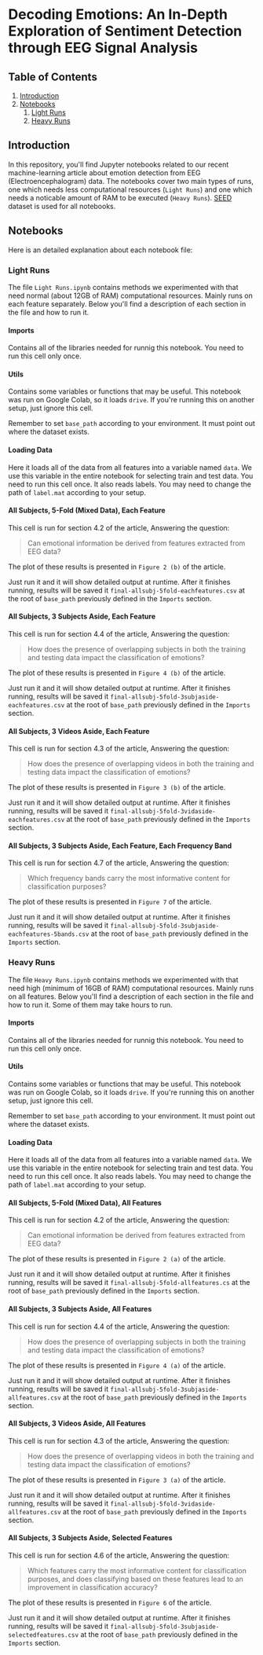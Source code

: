 # Decoding Emotions: An In-Depth Exploration of Sentiment Detection through EEG Signal Analysis

## Table of Contents
1. [Introduction](#introduction)
2. [Notebooks](#notebooks)
    1. [Light Runs](#light-runs)
    2. [Heavy Runs](#heavy-runs)


## Introduction
In this repository, you'll find Jupyter notebooks related to our recent machine-learning article about emotion detection from EEG (Electroencephalogram) data. The notebooks cover two main types of runs, one which needs less computational resources (`Light Runs`) and one which needs a noticable amount of RAM to be executed (`Heavy Runs`). [SEED](https://bcmi.sjtu.edu.cn/home/seed/seed.html) dataset is used for all notebooks.

## Notebooks
Here is an detailed explanation about each notebook file:

### Light Runs
The file `Light Runs.ipynb` contains methods we experimented with that need normal (about 12GB of RAM) computational resources. Mainly runs on each feature separately. Below you'll find a description of each section in the file and how to run it.

#### Imports
Contains all of the libraries needed for runnig this notebook. You need to run this cell only once.

#### Utils
Contains some variables or functions that may be useful. This notebook was run on Google Colab, so it loads `drive`. If you're running this on another setup, just ignore this cell.

Remember to set `base_path` according to your environment. It must point out where the dataset exists.

#### Loading Data
Here it loads all of the data from all features into a variable named `data`. We use this variable in the entire notebook for selecting train and test data. You need to run this cell once. It also reads labels. You may need to change the path of `label.mat` according to your setup.

#### All Subjects, 5-Fold (Mixed Data), Each Feature
This cell is run for section 4.2 of the article, Answering the question: 

> Can emotional information be derived from features extracted from EEG data?

The plot of these results is presented in `Figure 2 (b)` of the article.

Just run it and it will show detailed output at runtime. After it finishes running, results will be saved it `final-allsubj-5fold-eachfeatures.csv` at the root of `base_path` previously defined in the `Imports` section.

#### All Subjects, 3 Subjects Aside, Each Feature
This cell is run for section 4.4 of the article, Answering the question: 

> How does the presence of overlapping subjects in both the training and testing data impact the classification of emotions?

The plot of these results is presented in `Figure 4 (b)` of the article.

Just run it and it will show detailed output at runtime. After it finishes running, results will be saved it `final-allsubj-5fold-3subjaside-eachfeatures.csv` at the root of `base_path` previously defined in the `Imports` section.

#### All Subjects, 3 Videos Aside, Each Feature
This cell is run for section 4.3 of the article, Answering the question: 

> How does the presence of overlapping videos in both the training and testing data impact the classification of emotions?

The plot of these results is presented in `Figure 3 (b)` of the article.

Just run it and it will show detailed output at runtime. After it finishes running, results will be saved it `final-allsubj-5fold-3vidaside-eachfeatures.csv` at the root of `base_path` previously defined in the `Imports` section.

#### All Subjects, 3 Subjects Aside, Each Feature, Each Frequency Band
This cell is run for section 4.7 of the article, Answering the question: 

> Which frequency bands carry the most informative content for classification purposes?

The plot of these results is presented in `Figure 7` of the article.

Just run it and it will show detailed output at runtime. After it finishes running, results will be saved it `final-allsubj-5fold-3subjaside-eachfeatures-5bands.csv` at the root of `base_path` previously defined in the `Imports` section.


### Heavy Runs
The file `Heavy Runs.ipynb` contains methods we experimented with that need high (minimum of 16GB of RAM) computational resources. Mainly runs on all features. Below you'll find a description of each section in the file and how to run it. Some of them may take hours to run.

#### Imports
Contains all of the libraries needed for runnig this notebook. You need to run this cell only once.

#### Utils
Contains some variables or functions that may be useful. This notebook was run on Google Colab, so it loads `drive`. If you're running this on another setup, just ignore this cell.

Remember to set `base_path` according to your environment. It must point out where the dataset exists.

#### Loading Data
Here it loads all of the data from all features into a variable named `data`. We use this variable in the entire notebook for selecting train and test data. You need to run this cell once. It also reads labels. You may need to change the path of `label.mat` according to your setup.

#### All Subjects, 5-Fold (Mixed Data), All Features
This cell is run for section 4.2 of the article, Answering the question: 

> Can emotional information be derived from features extracted from EEG data?

The plot of these results is presented in `Figure 2 (a)` of the article.

Just run it and it will show detailed output at runtime. After it finishes running, results will be saved it `final-allsubj-5fold-allfeatures.cs` at the root of `base_path` previously defined in the `Imports` section.

#### All Subjects, 3 Subjects Aside, All Features
This cell is run for section 4.4 of the article, Answering the question: 

> How does the presence of overlapping subjects in both the training and testing data impact the classification of emotions?

The plot of these results is presented in `Figure 4 (a)` of the article.

Just run it and it will show detailed output at runtime. After it finishes running, results will be saved it `final-allsubj-5fold-3subjaside-allfeatures.csv` at the root of `base_path` previously defined in the `Imports` section.

#### All Subjects, 3 Videos Aside, All Features
This cell is run for section 4.3 of the article, Answering the question: 

> How does the presence of overlapping videos in both the training and testing data impact the classification of emotions?

The plot of these results is presented in `Figure 3 (a)` of the article.

Just run it and it will show detailed output at runtime. After it finishes running, results will be saved it `final-allsubj-5fold-3vidaside-allfeatures.csv` at the root of `base_path` previously defined in the `Imports` section.

#### All Subjects, 3 Subjects Aside, Selected Features
This cell is run for section 4.6 of the article, Answering the question: 

> Which features carry the most informative content for classification purposes, and does classifying based on these features lead to an improvement in classification accuracy?

The plot of these results is presented in `Figure 6` of the article.

Just run it and it will show detailed output at runtime. After it finishes running, results will be saved it `final-allsubj-5fold-3subjaside-selectedfeatures.csv` at the root of `base_path` previously defined in the `Imports` section.
